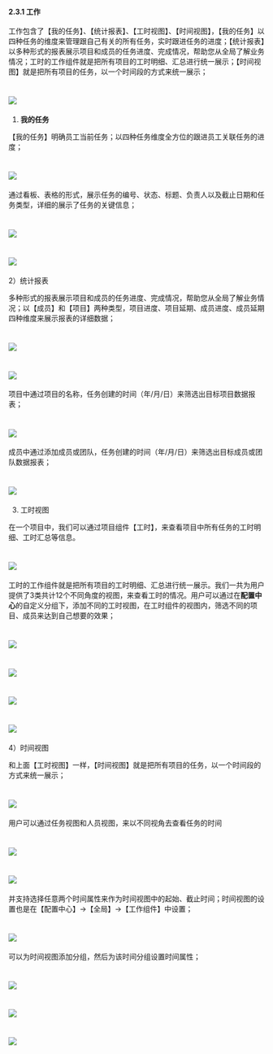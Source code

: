 #### 2.3.1 工作

工作包含了【我的任务】、【统计报表】、【工时视图】、【时间视图】，【我的任务】以四种任务的维度来管理跟自己有关的所有任务，实时跟进任务的进度；【统计报表】以多种形式的报表展示项目和成员的任务进度、完成情况，帮助您从全局了解业务情况；工时的工作组件就是把所有项目的工时明细、汇总进行统一展示；【时间视图】就是把所有项目的任务，以一个时间段的方式来统一展示；

# ![](/assets/01工作1.png)

1) **我的任务**

【我的任务】明确员工当前任务；以四种任务维度全方位的跟进员工关联任务的进度；

# ![](/assets/01工作-我的任务1.png)


通过看板、表格的形式，展示任务的编号、状态、标题、负责人以及截止日期和任务类型，详细的展示了任务的关键信息；

# ![](/assets/01工作-我的任务-看板.png)

# ![](/assets/01工作-我的任务-表格.png)

2）统计报表

多种形式的报表展示项目和成员的任务进度、完成情况，帮助您从全局了解业务情况；以【成员】和【项目】两种类型，项目进度、项目延期、成员进度、成员延期四种维度来展示报表的详细数据；

# ![](/assets/01工作-统计报表1.png)

# ![](/assets/01工作-统计报表2.png)

项目中通过项目的名称，任务创建的时间（年/月/日）来筛选出目标项目数据报表；

# ![](/assets/01工作-统计报表-项目.png)


成员中通过添加成员或团队，任务创建的时间（年/月/日）来筛选出目标成员或团队数据报表；

# ![](/assets/01工作-统计报表-成员.png)

3) 工时视图

 在一个项目中，我们可以通过项目组件【工时】，来查看项目中所有任务的工时明细、工时汇总等信息。
 
 # ![](/assets/项目-工时视图1.png)
 
 工时的工作组件就是把所有项目的工时明细、汇总进行统一展示。我们一共为用户提供了3类共计12个不同角度的视图，来查看工时的情况。用户可以通过在**配置中心**的自定义分组下，添加不同的工时视图，在工时组件的视图内，筛选不同的项目、成员来达到自己想要的效果；
 
 # ![](/assets/项目-工时视图2.2.png)
 
 # ![](/assets/项目-工时视图3.png)
 
 # ![](/assets/项目-工时视图4.png)
 
 # ![](/assets/项目-工时视图5.png)
 
 

4）时间视图

和上面【工时视图】一样，【时间视图】就是把所有项目的任务，以一个时间段的方式来统一展示；

# ![](/assets/项目-时间视图1.png)

用户可以通过任务视图和人员视图，来以不同视角去查看任务的时间

# ![](/assets/项目-时间视图2.png)

# ![](/assets/项目-时间视图3.png)

并支持选择任意两个时间属性来作为时间视图中的起始、截止时间；时间视图的设置也是在【配置中心】→【全局】→【工作组件】中设置；

# ![](/assets/项目-时间视图4.png)

可以为时间视图添加分组，然后为该时间分组设置时间属性；

# ![](/assets/项目-时间视图5.png)

# ![](/assets/项目-时间视图6.1.png)

# ![](/assets/项目-时间视图7.png)
